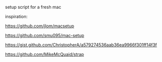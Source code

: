 setup script for a fresh mac

inspiration:

https://github.com/jlom/macsetup

https://github.com/smu095/mac-setup

https://gist.github.com/ChristopherA/a579274536aab36ea9966f301ff14f3f

https://github.com/MikeMcQuaid/strap
